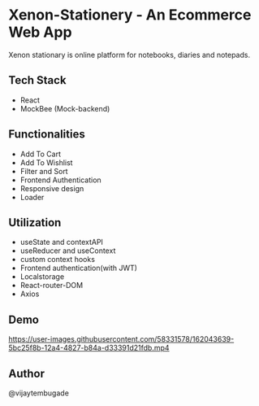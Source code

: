 # Xenon-Stationery - An Ecommerce Web App
Xenon stationary is online platform for notebooks, diaries and notepads.

## Tech Stack
- React
- MockBee (Mock-backend)

## Functionalities 

- Add To Cart
- Add To Wishlist
- Filter and Sort
- Frontend Authentication
- Responsive design
- Loader

## Utilization
- useState and contextAPI
- useReducer and useContext
- custom context hooks
- Frontend authentication(with JWT)
- Localstorage 
- React-router-DOM
- Axios

## Demo


https://user-images.githubusercontent.com/58331578/162043639-5bc25f8b-12a4-4827-b84a-d33391d21fdb.mp4




## Author
@vijaytembugade


